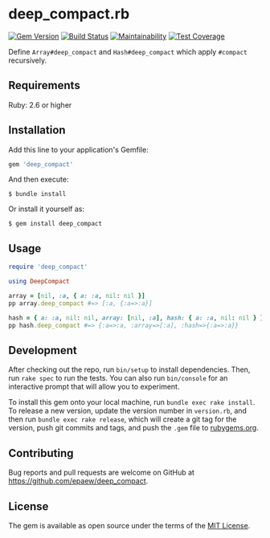 # deep_compact.rb
[![Gem Version](https://badge.fury.io/rb/deep_compact.svg)](https://badge.fury.io/rb/deep_compact)
[![Build Status](https://github.com/epaew/deep_compact.rb/actions/workflows/rspec.yaml/badge.svg?branch=master&event=push)](https://github.com/epaew/deep_compact.rb/actions/workflows/rspec.yaml)
[![Maintainability](https://api.codeclimate.com/v1/badges/6d9d408e778dd4e24d2b/maintainability)](https://codeclimate.com/github/epaew/deep_compact.rb/maintainability)
[![Test Coverage](https://api.codeclimate.com/v1/badges/6d9d408e778dd4e24d2b/test_coverage)](https://codeclimate.com/github/epaew/deep_compact.rb/test_coverage)

Define `Array#deep_compact` and `Hash#deep_compact` which apply `#compact` recursively.

## Requirements
Ruby: 2.6 or higher

## Installation

Add this line to your application's Gemfile:

```ruby
gem 'deep_compact'
```

And then execute:

    $ bundle install

Or install it yourself as:

    $ gem install deep_compact

## Usage
```ruby
require 'deep_compact'

using DeepCompact

array = [nil, :a, { a: :a, nil: nil }]
pp array.deep_compact #=> [:a, {:a=>:a}]

hash = { a: :a, nil: nil, array: [nil, :a], hash: { a: :a, nil: nil } }
pp hash.deep_compact #=> {:a=>:a, :array=>[:a], :hash=>{:a=>:a}}
```

## Development

After checking out the repo, run `bin/setup` to install dependencies. Then, run `rake spec` to run the tests. You can also run `bin/console` for an interactive prompt that will allow you to experiment.

To install this gem onto your local machine, run `bundle exec rake install`. To release a new version, update the version number in `version.rb`, and then run `bundle exec rake release`, which will create a git tag for the version, push git commits and tags, and push the `.gem` file to [rubygems.org](https://rubygems.org).

## Contributing

Bug reports and pull requests are welcome on GitHub at https://github.com/epaew/deep_compact.

## License

The gem is available as open source under the terms of the [MIT License](https://opensource.org/licenses/MIT).
